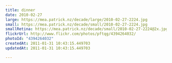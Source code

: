 ```yaml
---
title: dinner
date: 2010-02-27
large: https://mea.patrick.nz/decade/large/2010-02-27-2224.jpg
small: https://mea.patrick.nz/decade/small/2010-02-27-2224.jpg
smallRetina: https://mea.patrick.nz/decade/small/2010-02-27-2224@2x.jpg
flickrUrl: http://www.flickr.com/photos/pftqg/4394264032/
photoId: "4394264032"
createdAt: 2011-01-31 10:43:15.449703
updatedAt: 2011-01-31 10:43:15.449703

---
```


